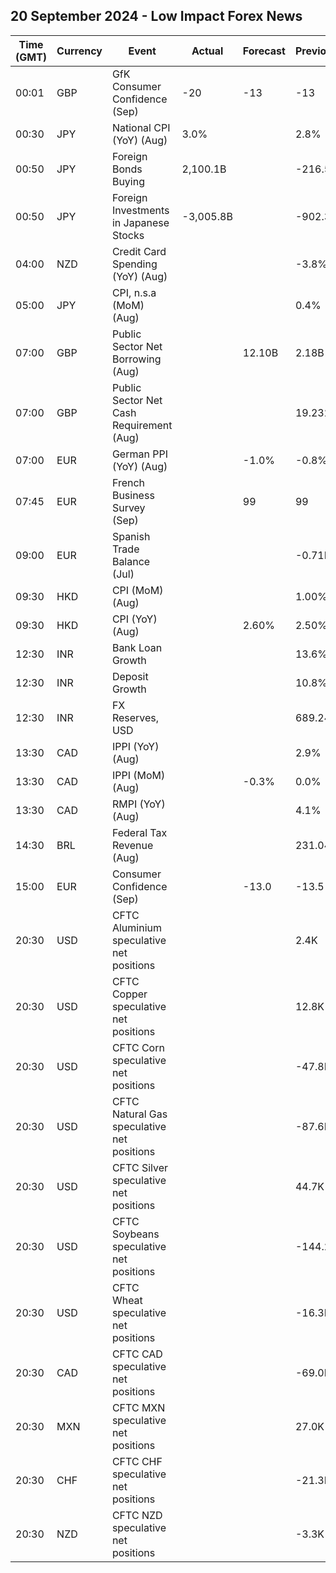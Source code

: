 ## 20 September 2024 - Low Impact Forex News

| Time (GMT) | Currency | Event | Actual | Forecast | Previous |
|------|----------|-------|--------|----------|----------|
| 00:01 | GBP | GfK Consumer Confidence (Sep) | -20 | -13 | -13 |
| 00:30 | JPY | National CPI (YoY) (Aug) | 3.0% |  | 2.8% |
| 00:50 | JPY | Foreign Bonds Buying | 2,100.1B |  | -216.5B |
| 00:50 | JPY | Foreign Investments in Japanese Stocks | -3,005.8B |  | -902.3B |
| 04:00 | NZD | Credit Card Spending (YoY) (Aug) |  |  | -3.8% |
| 05:00 | JPY | CPI, n.s.a (MoM) (Aug) |  |  | 0.4% |
| 07:00 | GBP | Public Sector Net Borrowing (Aug) |  | 12.10B | 2.18B |
| 07:00 | GBP | Public Sector Net Cash Requirement (Aug) |  |  | 19.232B |
| 07:00 | EUR | German PPI (YoY) (Aug) |  | -1.0% | -0.8% |
| 07:45 | EUR | French Business Survey (Sep) |  | 99 | 99 |
| 09:00 | EUR | Spanish Trade Balance (Jul) |  |  | -0.71B |
| 09:30 | HKD | CPI (MoM) (Aug) |  |  | 1.00% |
| 09:30 | HKD | CPI (YoY) (Aug) |  | 2.60% | 2.50% |
| 12:30 | INR | Bank Loan Growth |  |  | 13.6% |
| 12:30 | INR | Deposit Growth |  |  | 10.8% |
| 12:30 | INR | FX Reserves, USD |  |  | 689.24B |
| 13:30 | CAD | IPPI (YoY) (Aug) |  |  | 2.9% |
| 13:30 | CAD | IPPI (MoM) (Aug) |  | -0.3% | 0.0% |
| 13:30 | CAD | RMPI (YoY) (Aug) |  |  | 4.1% |
| 14:30 | BRL | Federal Tax Revenue (Aug) |  |  | 231.04B |
| 15:00 | EUR | Consumer Confidence (Sep) |  | -13.0 | -13.5 |
| 20:30 | USD | CFTC Aluminium speculative net positions |  |  | 2.4K |
| 20:30 | USD | CFTC Copper speculative net positions |  |  | 12.8K |
| 20:30 | USD | CFTC Corn speculative net positions |  |  | -47.8K |
| 20:30 | USD | CFTC Natural Gas speculative net positions |  |  | -87.6K |
| 20:30 | USD | CFTC Silver speculative net positions |  |  | 44.7K |
| 20:30 | USD | CFTC Soybeans speculative net positions |  |  | -144.2K |
| 20:30 | USD | CFTC Wheat speculative net positions |  |  | -16.3K |
| 20:30 | CAD | CFTC CAD speculative net positions |  |  | -69.0K |
| 20:30 | MXN | CFTC MXN speculative net positions |  |  | 27.0K |
| 20:30 | CHF | CFTC CHF speculative net positions |  |  | -21.3K |
| 20:30 | NZD | CFTC NZD speculative net positions |  |  | -3.3K |
